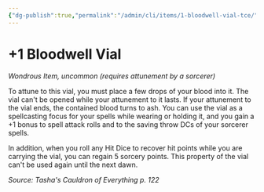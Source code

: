 ```yaml
---
{"dg-publish":true,"permalink":"/admin/cli/items/1-bloodwell-vial-tce/","tags":["compendium/src/5e/tce","item/attunement/required","item/rarity/uncommon","item/wondrous"],"updated":"2025-01-11T15:32:14.068+00:00"}
---
```


# +1 Bloodwell Vial
*Wondrous Item, uncommon (requires attunement by a sorcerer)*  


To attune to this vial, you must place a few drops of your blood into it. The vial can't be opened while your attunement to it lasts. If your attunement to the vial ends, the contained blood turns to ash. You can use the vial as a spellcasting focus for your spells while wearing or holding it, and you gain a +1 bonus to spell attack rolls and to the saving throw DCs of your sorcerer spells.

In addition, when you roll any Hit Dice to recover hit points while you are carrying the vial, you can regain 5 sorcery points. This property of the vial can't be used again until the next dawn.

*Source: Tasha's Cauldron of Everything p. 122*